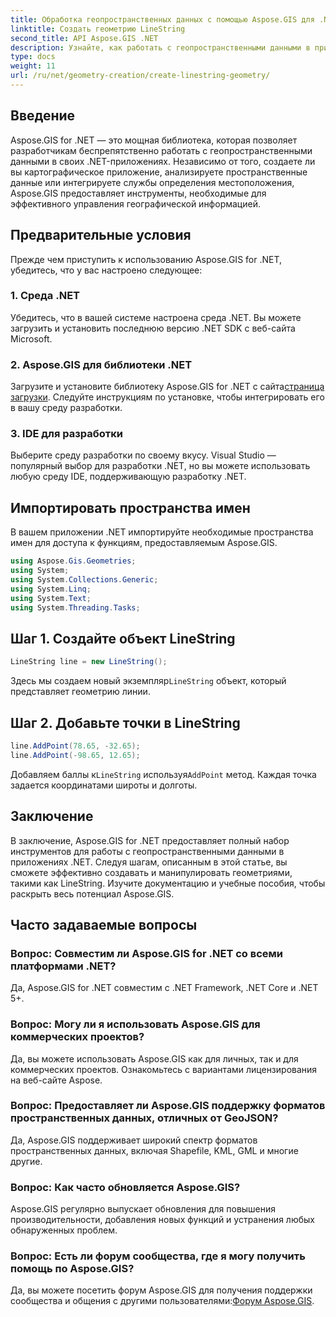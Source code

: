 ```yaml
---
title: Обработка геопространственных данных с помощью Aspose.GIS для .NET
linktitle: Создать геометрию LineString
second_title: API Aspose.GIS .NET
description: Узнайте, как работать с геопространственными данными в приложениях .NET, используя Aspose.GIS для .NET. Создавайте, анализируйте и визуализируйте карты без особых усилий.
type: docs
weight: 11
url: /ru/net/geometry-creation/create-linestring-geometry/
---
```

## Введение
Aspose.GIS for .NET — это мощная библиотека, которая позволяет разработчикам беспрепятственно работать с геопространственными данными в своих .NET-приложениях. Независимо от того, создаете ли вы картографическое приложение, анализируете пространственные данные или интегрируете службы определения местоположения, Aspose.GIS предоставляет инструменты, необходимые для эффективного управления географической информацией.
## Предварительные условия
Прежде чем приступить к использованию Aspose.GIS for .NET, убедитесь, что у вас настроено следующее:
### 1. Среда .NET
Убедитесь, что в вашей системе настроена среда .NET. Вы можете загрузить и установить последнюю версию .NET SDK с веб-сайта Microsoft.
### 2. Aspose.GIS для библиотеки .NET
 Загрузите и установите библиотеку Aspose.GIS for .NET с сайта[страница загрузки](https://releases.aspose.com/gis/net/). Следуйте инструкциям по установке, чтобы интегрировать его в вашу среду разработки.
### 3. IDE для разработки
Выберите среду разработки по своему вкусу. Visual Studio — популярный выбор для разработки .NET, но вы можете использовать любую среду IDE, поддерживающую разработку .NET.

## Импортировать пространства имен
В вашем приложении .NET импортируйте необходимые пространства имен для доступа к функциям, предоставляемым Aspose.GIS.

```csharp
using Aspose.Gis.Geometries;
using System;
using System.Collections.Generic;
using System.Linq;
using System.Text;
using System.Threading.Tasks;
```
## Шаг 1. Создайте объект LineString
```csharp
LineString line = new LineString();
```
 Здесь мы создаем новый экземпляр`LineString` объект, который представляет геометрию линии.
## Шаг 2. Добавьте точки в LineString
```csharp
line.AddPoint(78.65, -32.65);
line.AddPoint(-98.65, 12.65);
```
 Добавляем баллы к`LineString` используя`AddPoint` метод. Каждая точка задается координатами широты и долготы.

## Заключение
В заключение, Aspose.GIS for .NET предоставляет полный набор инструментов для работы с геопространственными данными в приложениях .NET. Следуя шагам, описанным в этой статье, вы сможете эффективно создавать и манипулировать геометриями, такими как LineString. Изучите документацию и учебные пособия, чтобы раскрыть весь потенциал Aspose.GIS.
## Часто задаваемые вопросы
### Вопрос: Совместим ли Aspose.GIS for .NET со всеми платформами .NET?
Да, Aspose.GIS for .NET совместим с .NET Framework, .NET Core и .NET 5+.
### Вопрос: Могу ли я использовать Aspose.GIS для коммерческих проектов?
Да, вы можете использовать Aspose.GIS как для личных, так и для коммерческих проектов. Ознакомьтесь с вариантами лицензирования на веб-сайте Aspose.
### Вопрос: Предоставляет ли Aspose.GIS поддержку форматов пространственных данных, отличных от GeoJSON?
Да, Aspose.GIS поддерживает широкий спектр форматов пространственных данных, включая Shapefile, KML, GML и многие другие.
### Вопрос: Как часто обновляется Aspose.GIS?
Aspose.GIS регулярно выпускает обновления для повышения производительности, добавления новых функций и устранения любых обнаруженных проблем.
### Вопрос: Есть ли форум сообщества, где я могу получить помощь по Aspose.GIS?
 Да, вы можете посетить форум Aspose.GIS для получения поддержки сообщества и общения с другими пользователями:[Форум Aspose.GIS](https://forum.aspose.com/c/gis/33).